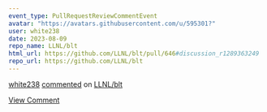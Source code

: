 ```yaml
---
event_type: PullRequestReviewCommentEvent
avatar: "https://avatars.githubusercontent.com/u/595301?"
user: white238
date: 2023-08-09
repo_name: LLNL/blt
html_url: https://github.com/LLNL/blt/pull/646#discussion_r1289363249
repo_url: https://github.com/LLNL/blt
---
```


<a href='https://github.com/white238' target='_blank'>white238</a> <a href='https://github.com/LLNL/blt/pull/646#discussion_r1289363249' target='_blank'>commented</a> on <a href='https://github.com/LLNL/blt' target='_blank'>LLNL/blt</a>

<a href='https://github.com/LLNL/blt/pull/646#discussion_r1289363249' target='_blank'>View Comment</a>